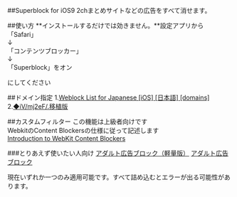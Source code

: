 ##Superblock for iOS9
2chまとめサイトなどの広告をすべて消せます。

##使い方
**インストールするだけでは効きません。**設定アプリから  
「Safari」  
↓  
「コンテンツブロッカー」  
↓  
「Superblock」をオン  

にしてください

##ドメイン指定
1.[Weblock List for Japanese [iOS] [日本語] [domains]](http://cosmonote.blogspot.jp/2014/02/weblock-list-for-japanese-ios-domains.html?m=1)
2.[◆iV/mj2eF/.移植版](http://cosmonote.blogspot.jp/2014/02/weblock-list-for-japanese-ios-domains.html?m=1)

##カスタムフィルター
この機能は上級者向けです  
WebkitのContent Blockersの仕様に従って記述します  
[Introduction to WebKit Content Blockers](https://www.webkit.org/blog/3476/content-blockers-first-look/)

###とりあえず使いたい人向け
[アダルト広告ブロック（軽量版）](https://www.webkit.org/blog/3476/content-blockers-first-look/)
[アダルト広告ブロック](https://www.webkit.org/blog/3476/content-blockers-first-look/)

現在いずれか一つのみ適用可能です。すべて詰め込むとエラーが出る可能性があります。  

